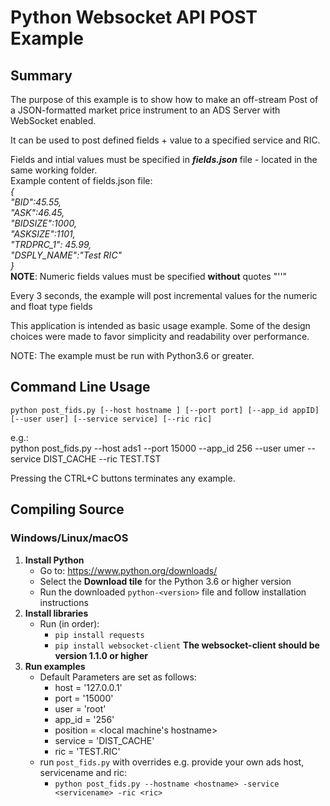 # Python Websocket API POST Example
## Summary

The purpose of this example is to show how to make an off-stream Post of a JSON-formatted market price instrument
to an ADS Server with WebSocket enabled. 

It can be used to post defined fields + value to a specified service and RIC.

Fields and intial values must be specified in ***fields.json*** file - located in the same working folder.   
Example content of fields.json file:  
*{  
	"BID":45.55,  
	"ASK":46.45,  
	"BIDSIZE":1000,  
	"ASKSIZE":1101,  
	"TRDPRC_1": 45.99,  
	"DSPLY_NAME":"Test RIC"  
}*  
**NOTE**: Numeric fields values must be specified **without** quotes "''"

Every 3 seconds, the example will post incremental values for the numeric and float type fields

This application is intended as basic usage example. Some of the design choices
were made to favor simplicity and readability over performance.

NOTE: The example must be run with Python3.6 or greater.

## Command Line Usage

```python post_fids.py [--host hostname ] [--port port] [--app_id appID] [--user user] [--service service] [--ric ric]```

e.g.:  
python post_fids.py --host ads1 --port 15000 --app_id 256 --user umer --service DIST_CACHE --ric TEST.TST


Pressing the CTRL+C buttons terminates any example.
## Compiling Source
### Windows/Linux/macOS
1. __Install Python__
    - Go to: <https://www.python.org/downloads/>
    - Select the __Download tile__ for the Python 3.6 or higher version
    - Run the downloaded `python-<version>` file and follow installation instructions
2. __Install libraries__
    - Run (in order):
      - `pip install requests`
      - `pip install websocket-client`
	    **The websocket-client should be version 1.1.0 or higher**
3. __Run examples__
    - Default Parameters are set as follows:
      - host = '127.0.0.1'
      - port = '15000'
      - user = 'root'
      - app_id = '256'
      - position = <local machine's hostname>
      - service = 'DIST_CACHE'
      - ric = 'TEST.RIC'
    - run `post_fids.py` with overrides e.g. provide your own ads host, servicename and ric:
      - `python post_fids.py --hostname <hostname> -service <servicename> -ric <ric>`
